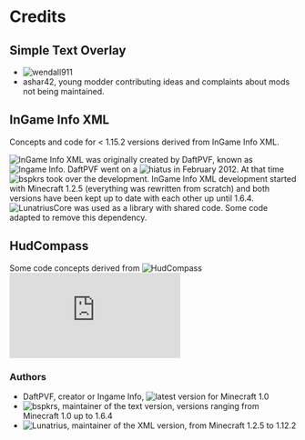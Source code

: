 # Credits

## Simple Text Overlay
 - ![wendall911](https://github.com/wendall911/)
 - ashar42, young modder contributing ideas and complaints about mods not being maintained.

## InGame Info XML

Concepts and code for < 1.15.2 versions derived from InGame Info XML.

![InGame Info XML](https://github.com/Lunatrius/InGame-Info-XML) was originally created by DaftPVF, known as ![Ingame Info](http://www.minecraftforum.net/topic/124117-/#ingame_info). DaftPVF went on a ![hiatus](http://www.minecraftforum.net/topic/124117-/page__st__920#entry12634055) in February 2012. At that time ![bspkrs](https://github.com/bspkrs/) took over the development. InGame Info XML development started with Minecraft 1.2.5 (everything was rewritten from scratch) and both versions have been kept up to date with each other up until 1.6.4.
![LunatriusCore](https://github.com/Lunatrius/LunatriusCore) was used as a library with shared code. Some code adapted to remove this dependency.

## HudCompass

Some code concepts derived from ![HudCompass](https://github.com/gigaherz/HudCompass)
![HudCompass License](https://github.com/gigaherz/HudCompass/blob/master/LICENSE.txt)

### Authors

 - DaftPVF, creator or Ingame Info, ![latest version](http://www.minecraftforum.net/topic/124117-) for Minecraft 1.0
 - ![bspkrs](https://github.com/bspkrs/), maintainer of the text version, versions ranging from Minecraft 1.0 up to 1.6.4
 - ![Lunatrius](https://github.com/Lunatrius), maintainer of the XML version, from Minecraft 1.2.5 to 1.12.2

